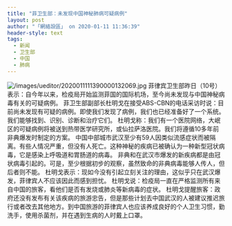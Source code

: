 ```yaml
---
title: "菲卫生部：未发现中国神秘肺病可疑病例"
layout: post
author: "「網絡設區」 on 2020-01-11 11:36:39"
header-style: text
tags:
  - 新闻
  - 卫生部
  - 中国
  - 肺病
---
```


<img src="https://images.feileyuan.com/images/ueditor/2020011111390000132069.jpg" title="未标题-1" alt="/images/ueditor/2020011111390000132069.jpg">
菲律宾卫生部昨日（10号）表示：自今年以来，检疫局开始监测菲国的国际机场，至今尚未发现与中国神秘病毒有关的可疑病例。
菲卫生部副部长杜明戈在接受ABS-CBN的电话采访时说：目前尚未发现有可疑的病例。即使我们发现了病例，我们也已经准备好了一个系统。我们能够找到、识别、诊断和治疗它们。
杜明戈称：我们有一个医院网络，大岷区的可疑病例将被送到热带医学研究所，或仙拉萨洛医院。我们将遵循10多年前非典爆发时制定的方案。
中国中部城市武汉至少有59人因类似流感症状而被隔离。有些人情况严重，但没有人死亡。这种神秘的疾病已被确认为一种新型冠状病毒，它是感染上呼吸道和胃肠道的病毒。
非典和在武汉市爆发的新疾病都是由冠状病毒引起的。可是，至少根据初步的观察，虽然致命的非典病毒能够人传人，但后者则不能。
杜明戈表示：现如今没有引起立刻关注的理由，这似乎只在武汉爆发，菲律宾人不应该因此而感到担忧。
杜明戈说：检疫局一直在严格监测所有来自中国的旅客，看他们是否有发烧或肺炎等新病毒的症状。
杜明戈提醒旅客：政府还没有发布有关该疾病的旅游忠告，但是那些计划去中国武汉的人被建议推迟旅行或者改去其他地方。到中国旅游的菲律宾人也应该养成良好的个人卫生习惯，勤洗手，使用杀菌剂，并在遇到生病的人时戴上口罩。


